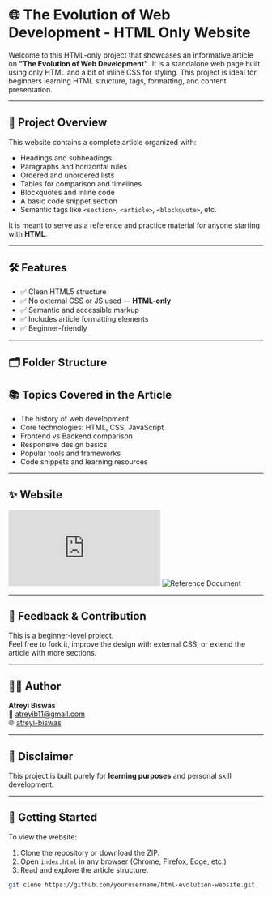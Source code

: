 # 🌐 The Evolution of Web Development - HTML Only Website

Welcome to this HTML-only project that showcases an informative article on **"The Evolution of Web Development"**. It is a standalone web page built using only HTML and a bit of inline CSS for styling. This project is ideal for beginners learning HTML structure, tags, formatting, and content presentation.

---

## 📄 Project Overview

This website contains a complete article organized with:

- Headings and subheadings  
- Paragraphs and horizontal rules  
- Ordered and unordered lists  
- Tables for comparison and timelines  
- Blockquotes and inline code  
- A basic code snippet section  
- Semantic tags like `<section>`, `<article>`, `<blockquote>`, etc.

It is meant to serve as a reference and practice material for anyone starting with **HTML**.

---

## 🛠️ Features

- ✅ Clean HTML5 structure  
- ✅ No external CSS or JS used — **HTML-only**  
- ✅ Semantic and accessible markup  
- ✅ Includes article formatting elements  
- ✅ Beginner-friendly

---

## 🗂️ Folder Structure


## 📚 Topics Covered in the Article

- The history of web development  
- Core technologies: HTML, CSS, JavaScript  
- Frontend vs Backend comparison  
- Responsive design basics  
- Popular tools and frameworks  
- Code snippets and learning resources  

---

## ✨ Website


![Website](http://127.0.0.1:5500/Basics/index.html#wdr)
![Reference Document](https://docs.google.com/document/d/1VZ3dQK-PDtxNsNu0gAbI_qZfb8zo2jwyYX94jLw7SH0/edit?usp=sharing)

---

## 📩 Feedback & Contribution

This is a beginner-level project.  
Feel free to fork it, improve the design with external CSS, or extend the article with more sections.

---

## 🙋‍♀️ Author

**Atreyi Biswas**  
📧 [atreyib11@gmail.com](mailto:atreyib11@gmail.com)  
🌐 [atreyi-biswas](https://github.com/atreyi-biswas)

---

## 📌 Disclaimer

This project is built purely for **learning purposes** and personal skill development.

---

## 🚀 Getting Started

To view the website:

1. Clone the repository or download the ZIP.
2. Open `index.html` in any browser (Chrome, Firefox, Edge, etc.)
3. Read and explore the article structure.

```bash
git clone https://github.com/yourusername/html-evolution-website.git

